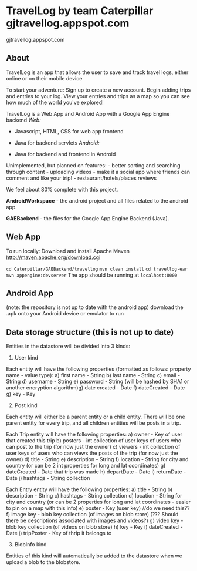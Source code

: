 TravelLog by team Caterpillar gjtravellog.appspot.com 
===========
gjtravellog.appspot.com 

About
--------------
TravelLog is an app that allows the user to save and track travel logs, either online or on their mobile device 

To start your adventure: Sign up to create a new account. Begin adding trips and entries to your log. View your entries and trips as a map so you can see how much of the world you've explored!

TravelLog is a Web App and Android App with a Google App Engine backend
*Web:*

- Javascript, HTML, CSS for web app frontend
- Java for backend servlets
*Android:*

- Java for backend and frontend in Android 

Unimplemented, but planned on features:
	- better sorting and searching through content
	- uploading videos
	- make it a social app where friends can comment and like your trip!
	- restaurant/hotels/places reviews
	
We feel about 80% complete with this project.


**AndroidWorkspace** - the android project and all files related to the android app.

**GAEBackend** - the files for the Google App Engine Backend (Java).

Web App
--------------
To run locally:
Download and install Apache Maven http://maven.apache.org/download.cgi

`cd Caterpillar/GAEBackend/travellog`
`mvn clean install`
`cd travellog-ear`
`mvn appengine:devserver`
The app should be running at `localhost:8000`

Android App
--------------
(note: the repository is not up to date with the android app)
download the .apk onto your Android device or emulator to run


Data storage structure (this is not up to date)
--------------

Entities in the datastore will be divided into 3 kinds:

1) User kind

Each entity will have the following properties (formatted as follows: property name - value type):
a) first name - String
b) last name - String
c) email - String
d) username - String
e) password - String (will be hashed by SHA1 or another encryption algorithm)g) date created - Date
f) dateCreated - Date
g) key - Key

2) Post kind

Each entity will either be a parent entity or a child entity. There will be one parent entity for every trip, and all children entities will be posts in a trip.

Each Trip entity will have the following properties:
a) owner - Key of user that created this trip
b) posters - int collection of user keys of users who can post to the trip (for now just the owner)
c) viewers - int collection of user keys of users who can views the posts of the trip (for now just the owner)
d) title - String
e) description - String
f) location - String for city and country (or can be 2 int properties for long and lat coordinates)
g) dateCreated - Date that trip was made
h) departDate - Date
i) returnDate - Date
j) hashtags - String collection

Each Entry entity will have the following properties:
a) title - String
b) description - String
c) hashtags - String collection
d) location - String for city and country (or can be 2 properties for long and lat coordinates - easier to pin on a map with this info)
e) poster - Key (user key) //do we need this??
f) image key - blob key collection (of images on blob store) (??? Should there be descriptions associated with images and videos?)
g) video key - blob key collection (of videos on blob store)
h) key - Key
i) dateCreated - Date
j) tripPoster - Key of thrip it belongs to

3) BlobInfo kind

Entities of this kind will automatically be added to the datastore when we upload a blob to the blobstore. 
